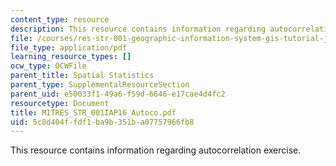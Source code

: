```yaml
---
content_type: resource
description: This resource contains information regarding autocorrelation exercise.
file: /courses/res-str-001-geographic-information-system-gis-tutorial-january-iap-2016/5c8d404ffdf1ba9b351ba07757966fb8_MITRES_STR_001IAP16_Autoco.pdf
file_type: application/pdf
learning_resource_types: []
ocw_type: OCWFile
parent_title: Spatial Statistics
parent_type: SupplementalResourceSection
parent_uid: e50033f1-49a6-f59d-6646-e17cae4d4fc2
resourcetype: Document
title: MITRES_STR_001IAP16_Autoco.pdf
uid: 5c8d404f-fdf1-ba9b-351b-a07757966fb8
---
```

This resource contains information regarding autocorrelation exercise.

